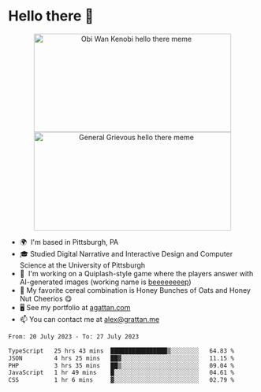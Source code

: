 <!--
**GameDog9988/GameDog9988** is a ✨ _special_ ✨ repository because its `README.md` (this file) appears on your GitHub profile.

Here are some ideas to get you started:

- 🔭 I’m currently working on ...
- 🌱 I’m currently learning ...
- 👯 I’m looking to collaborate on ...
- 🤔 I’m looking for help with ...
- 💬 Ask me about ...
- 📫 How to reach me: ...
- 😄 Pronouns: ...
- ⚡ Fun fact: ...
-->



Hello there 👋
==================================

<a href="https://youtu.be/rEq1Z0bjdwc">
<p align="center">
<img src="https://user-images.githubusercontent.com/51346343/201241572-d3b30f79-b340-4de1-9d24-6adc9035fce1.png" alt="Obi Wan Kenobi hello there meme" width=400 height=200 style="object-fit:contain" />
<img src="https://user-images.githubusercontent.com/51346343/201242896-c71a6026-48b4-4407-8cb4-988030f7b59a.png" alt="General Grievous hello there meme" width=400 height=200 style="object-fit:contain" />
</p>
</a>

- 🌍  I'm based in Pittsburgh, PA
- 🎓  Studied Digital Narrative and Interactive Design and Computer Science at the University of Pittsburgh
- 👾  I'm working on a Quiplash-style game where the players answer with AI-generated images (working name is [beeeeeeeep](https://github.com/agrattan0820/beeeeeeeep))
- 🥣  My favorite cereal combination is Honey Bunches of Oats and Honey Nut Cheerios 😋
- 🖥️  See my portfolio at [agattan.com](http://agrattan.com/)
- 📫  You can contact me at [alex@grattan.me](mailto:alex@grattan.me)

<!--START_SECTION:waka-->

```txt
From: 20 July 2023 - To: 27 July 2023

TypeScript   25 hrs 43 mins  ████████████████▒░░░░░░░░   64.83 %
JSON         4 hrs 25 mins   ██▓░░░░░░░░░░░░░░░░░░░░░░   11.15 %
PHP          3 hrs 35 mins   ██▒░░░░░░░░░░░░░░░░░░░░░░   09.04 %
JavaScript   1 hr 49 mins    █░░░░░░░░░░░░░░░░░░░░░░░░   04.61 %
CSS          1 hr 6 mins     ▓░░░░░░░░░░░░░░░░░░░░░░░░   02.79 %
```

<!--END_SECTION:waka-->
